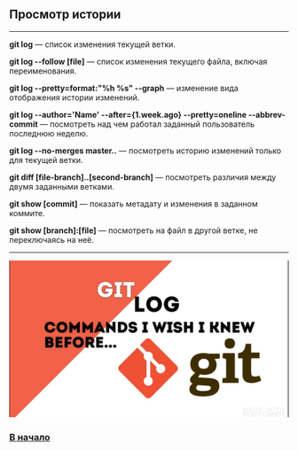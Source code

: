 ## Просмотр истории
---
**git log** — список изменения текущей ветки.

**git log --follow [file]** — список изменения текущего файла, включая переименования.

**git log --pretty=format:"%h %s" --graph** — изменение вида отображения истории изменений.

**git log --author='Name' --after={1.week.ago} --pretty=oneline --abbrev-commit** — посмотреть над чем работал заданный пользователь последнюю неделю.

**git log --no-merges master..** — посмотреть историю изменений только для текущей ветки.

**git diff [file-branch]..[second-branch]** — посмотреть различия между двумя заданными ветками.

**git show [commit]** — показать метадату и изменения в заданном коммите.

**git show [branch]:[file]** — посмотреть на файл в другой ветке, не переключаясь на неё.

---

![git-log](./assets/git-log.jpg)

### [В начало](./readme.md)